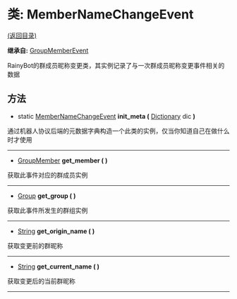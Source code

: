 # 类: MemberNameChangeEvent

[(返回目录)](./)

**继承自:** [GroupMemberEvent](GroupMemberEvent.md)

RainyBot的群成员昵称变更类，其实例记录了与一次群成员昵称变更事件相关的数据

## 方法

* static [MemberNameChangeEvent](MemberNameChangeEvent.md) **init\_meta (** [Dictionary](https://docs.godotengine.org/en/latest/classes/class\_dictionary.html) dic **)**

通过机器人协议后端的元数据字典构造一个此类的实例，仅当你知道自己在做什么时才使用

***

* [GroupMember](GroupMember.md) **get\_member ( )**

获取此事件对应的群成员实例

***

* [Group](Group.md) **get\_group ( )**

获取此事件所发生的群组实例

***

* [String](https://docs.godotengine.org/en/latest/classes/class\_string.html) **get\_origin\_name ( )**

获取变更前的群昵称

***

* [String](https://docs.godotengine.org/en/latest/classes/class\_string.html) **get\_current\_name ( )**

获取变更后的当前群昵称

***
